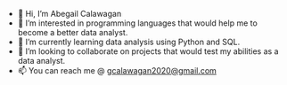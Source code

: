 - 👋 Hi, I’m Abegail Calawagan
- 👀 I’m interested in programming languages that would help me to become a better data analyst.
- 🌱 I’m currently learning data analysis using Python and SQL.
- 💞️ I’m looking to collaborate on projects that would test my abilities as a data analyst.
- 📫 You can reach me @ gcalawagan2020@gmail.com

<!---
Gail-Cal/Abegail Calawagan is a ✨ special ✨ repository because its `README.md` (this file) appears on your GitHub profile.
You can click the Preview link to take a look at your changes.
--->
